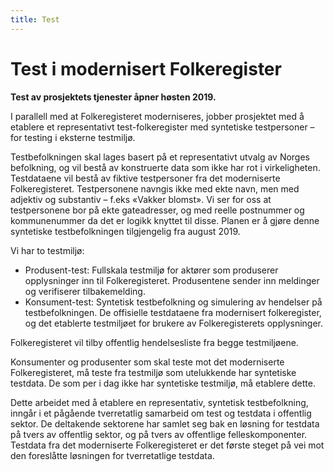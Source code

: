 ```yaml
---
title: Test
---
```


# Test i modernisert Folkeregister

**Test av prosjektets tjenester åpner høsten 2019.**

I parallell med at Folkeregisteret moderniseres, jobber prosjektet med å etablere et representativt test-folkeregister med syntetiske testpersoner – for testing i eksterne testmiljø. 

Testbefolkningen skal lages basert på et representativt utvalg av Norges befolkning, og vil bestå av konstruerte data som ikke har rot i virkeligheten. Testdataene vil bestå av fiktive testpersoner fra det moderniserte Folkeregisteret. Testpersonene navngis ikke med ekte navn, men med adjektiv og substantiv – f.eks «Vakker blomst». Vi ser for oss at testpersonene bor på ekte gateadresser, og med reelle postnummer og  kommunenummer da det er logikk knyttet til disse. Planen er å gjøre denne syntetiske testbefolkningen tilgjengelig fra august 2019.

Vi har to testmiljø:
* Produsent-test: Fullskala testmiljø for aktører som produserer opplysninger inn til Folkeregisteret. Produsentene sender inn meldinger og verifiserer tilbakemelding.
* Konsument-test: Syntetisk testbefolkning og simulering av hendelser på testbefolkningen. De offisielle testdataene fra modernisert folkeregister, og det etablerte testmiljøet for brukere av Folkeregisterets opplysninger. 

Folkeregisteret vil tilby offentlig hendelsesliste fra begge testmiljøene.

Konsumenter og produsenter som skal teste mot det moderniserte Folkeregisteret, må teste fra testmiljø som utelukkende har syntetiske testdata. De som per i dag ikke har syntetiske testmiljø, må etablere dette.

Dette arbeidet med å etablere en representativ, syntetisk testbefolkning, inngår i et pågående tverretatlig samarbeid om test og testdata i offentlig sektor. De deltakende sektorene har samlet seg bak en løsning for testdata på tvers av offentlig sektor, og på tvers av offentlige felleskomponenter. Testdata fra det moderniserte Folkeregisteret er det første steget på vei mot den foreslåtte løsningen for tverretatlige testdata. 
